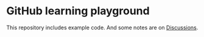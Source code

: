 # GitHub learning playground

This repository includes example code. And some notes are on [Discussions](https://github.com/dzeyelid/github-learning-playground/discussions).
